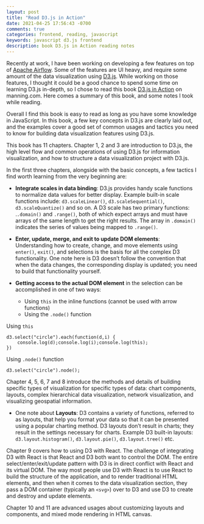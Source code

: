 ```yaml
---
layout: post
title: "Read D3.js in Action"
date: 2021-04-25 17:56:43 -0700
comments: true
categories: frontend, reading, javascript
keywords: javascript d3.js frontend
description: book D3.js in Action reading notes
---
```


Recently at work, I have been working on developing a few features on top of [Apache Airflow](https://airflow.apache.org/). Some of the features are UI heavy, and require some amount of the data visualization using [D3.js](https://d3js.org/). While working on those features, I thought it could be a good chance to spend some time on learning D3.js in-depth, so I chose to read this book [D3.js in Action](https://www.manning.com/books/d3js-in-action-second-edition) on manning.com. Here comes a summary of this book, and some notes I took while reading.

Overall I find this book is easy to read as long as you have some knowledge in JavaScript.  In this book, a few key concepts in D3.js are clearly laid out,  and the examples cover a good set of common usages and tactics you need to know for building data visualization features using D3.js.

This book has 11 chapters. Chapter 1, 2 and 3 are introduction to D3.js, the high level flow and common operations of using D3.js for information visualization, and how to structure a data visualization project with D3.js. 

In the first three chapters, alongside with the basic concepts, a few tactics I find worth learning from the very beginning are:

- **Integrate scales in data binding**: D3.js provides handy scale functions to normalize data values for better display. Example built-in scale functions include: ```d3.scaleLinear()```, ```d3.scaleSequential()```, ```d3.scaleQuantize()``` and so on. A D3 scale has two primary functions: .```.domain()``` and ```.range()```, both of which expect arrays and must have arrays of the same length to get the right results. The array in ```.domain()``` indicates the series of values being mapped to ```.range()```.

- **Enter, update, merge, and exit to update DOM elements**: Understanding how to create, change, and move elements using ```enter()```, ```exit()```, and selections is the basis for all the complex D3 functionality. One note here is D3 doesn’t follow the convention that when the data changes, the corresponding display is updated; you need to build that functionality yourself.

- **Getting access to the actual DOM element** in the selection can be accomplished in one of two ways:
  - Using ```this``` in the inline functions (cannot be used with arrow functions)
  - Using the ```.node()``` function

Using ```this```

```
d3.select("circle").each(function(d,i) {
    console.log(d);console.log(i);console.log(this);
})
```

Using ```.node()``` function

```
d3.select("circle").node();
```


Chapter 4, 5, 6, 7 and 8 introduce the methods and details of building specific types of visualization for specific types of data: chart components, layouts, complex hierarchical data visualization,  network visualization, and visualizing geospatial information. 

- One note about **Layouts**: D3 contains a variety of functions, referred to as layouts, that help you format your data so that it can be presented using a popular charting method. D3 layouts don’t result in charts; they result in the settings necessary for charts. Example D3 built-in layouts: ```d3.layout.histogram()```, ```d3.layout.pie()```, ```d3.layout.tree()``` etc.


Chapter 9 covers how to using D3 with React. The challenge of integrating D3 with React is that React and D3 both want to control the DOM. The entire select/enter/exit/update pattern with D3 is in direct conflict with React and its virtual DOM. The way most people use D3 with React is to use React to build the structure of the application, and to render traditional HTML elements, and then when it comes to the data visualization section, they pass a DOM container (typically an ```<svg>```) over to D3 and use D3 to create and destroy and update elements.


Chapter 10 and 11 are advanced usages about customizing layouts and components, and mixed mode rendering in HTML canvas.
